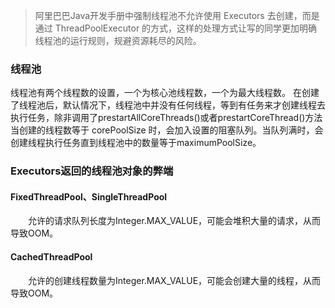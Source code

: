  > 阿里巴巴Java开发手册中强制线程池不允许使用 Executors 去创建，而是通过 ThreadPoolExecutor 的方式，这样的处理方式让写的同学更加明确线程池的运行规则，规避资源耗尽的风险。

### 线程池
线程池有两个线程数的设置，一个为核心池线程数，一个为最大线程数。
在创建了线程池后，默认情况下，线程池中并没有任何线程，等到有任务来才创建线程去执行任务，除非调用了prestartAllCoreThreads()或者prestartCoreThread()方法
当创建的线程数等于 corePoolSize 时，会加入设置的阻塞队列。当队列满时，会创建线程执行任务直到线程池中的数量等于maximumPoolSize。

### Executors返回的线程池对象的弊端
#### FixedThreadPool、SingleThreadPool
  允许的请求队列长度为Integer.MAX_VALUE，可能会堆积大量的请求，从而导致OOM。
#### CachedThreadPool
  允许的创建线程数量为Integer.MAX_VALUE，可能会创建大量的线程，从而导致OOM。
